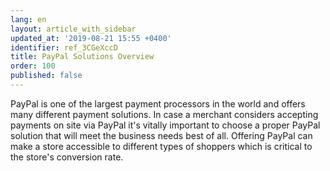 ```yaml
---
lang: en
layout: article_with_sidebar
updated_at: '2019-08-21 15:55 +0400'
identifier: ref_3CGeXccD
title: PayPal Solutions Overview
order: 100
published: false
---
```

PayPal is one of the largest payment processors in the world and offers many different payment solutions. In case a merchant considers accepting payments on site via PayPal it's vitally important to choose a proper PayPal solution that will meet the business needs best of all. Offering PayPal can make a store accessible to different types of shoppers which is critical to the store's conversion rate.





